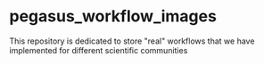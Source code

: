 # pegasus_workflow_images
This repository is dedicated to store "real" workflows that we have implemented for different scientific communities
